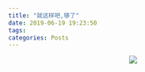 ```yaml
---
title: "就这样吧,够了"
date: 2019-06-19 19:23:50
tags:
categories: Posts
---
```


<div align=center>
  <img src="1.jpg" />
</div>

